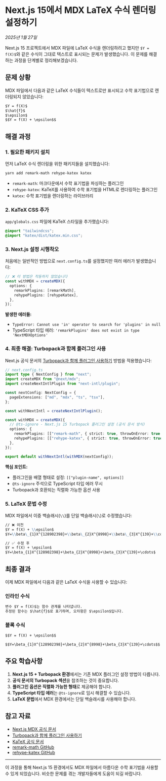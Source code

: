 # Next.js 15에서 MDX LaTeX 수식 렌더링 설정하기

_2025년 1월 27일_

Next.js 15 프로젝트에서 MDX 파일에 LaTeX 수식을 렌더링하려고 했지만 `$Y = f(X)$`와 같은 수식이 그대로 텍스트로 표시되는 문제가 발생했습니다. 이 문제를 해결하는 과정을 단계별로 정리해보겠습니다.

## 문제 상황

MDX 파일에서 다음과 같은 LaTeX 수식들이 텍스트로만 표시되고 수학 표기법으로 렌더링되지 않았습니다:

```markdown
$Y = f(X)$
$\hat{f}$
$\epsilon$
$$Y = f(X) + \epsilon$$
```

## 해결 과정

### 1. 필요한 패키지 설치

먼저 LaTeX 수식 렌더링을 위한 패키지들을 설치했습니다:

```bash
yarn add remark-math rehype-katex katex
```

- `remark-math`: 마크다운에서 수학 표기법을 파싱하는 플러그인
- `rehype-katex`: KaTeX를 사용하여 수학 표기법을 HTML로 렌더링하는 플러그인
- `katex`: 수학 표기법을 렌더링하는 라이브러리

### 2. KaTeX CSS 추가

`app/globals.css` 파일에 KaTeX 스타일을 추가했습니다:

```css
@import "tailwindcss";
@import "katex/dist/katex.min.css";
```

### 3. Next.js 설정 시행착오

처음에는 일반적인 방법으로 `next.config.ts`를 설정했지만 여러 에러가 발생했습니다:

```typescript
// ❌ 이 방법은 작동하지 않았습니다
const withMDX = createMDX({
  options: {
    remarkPlugins: [remarkMath],
    rehypePlugins: [rehypeKatex],
  },
});
```

**발생한 에러들:**

- `TypeError: Cannot use 'in' operator to search for 'plugins' in null`
- TypeScript 타입 에러: `'remarkPlugins' does not exist in type 'NextMDXOptions'`

### 4. 최종 해결: Turbopack과 함께 플러그인 사용

Next.js 공식 문서의 [Turbopack과 함께 플러그인 사용하기](https://nextjs.org/docs/app/guides/mdx#using-plugins-with-turbopack) 방법을 적용했습니다:

```typescript
// next.config.ts
import type { NextConfig } from "next";
import createMDX from "@next/mdx";
import createNextIntlPlugin from "next-intl/plugin";

const nextConfig: NextConfig = {
  pageExtensions: ["md", "mdx", "ts", "tsx"],
};

const withNextIntl = createNextIntlPlugin();

const withMDX = createMDX({
  // @ts-ignore - Next.js 15 Turbopack 플러그인 설정 (공식 문서 방식)
  options: {
    remarkPlugins: [["remark-math", { strict: true, throwOnError: true }]],
    rehypePlugins: [["rehype-katex", { strict: true, throwOnError: true }]],
  },
});

export default withNextIntl(withMDX(nextConfig));
```

**핵심 포인트:**

- 플러그인을 배열 형태로 설정: `[["plugin-name", options]]`
- `@ts-ignore` 주석으로 TypeScript 타입 에러 무시
- Turbopack과 호환되는 직렬화 가능한 옵션 사용

### 5. LaTeX 문법 수정

MDX 파일에서 이중 백슬래시(`\\`)를 단일 백슬래시(`\`)로 수정했습니다:

```markdown
// ❌ 이전
$Y = f(X) + \\epsilon$
$Y=\\beta\_{1}X^{128902398}+\\beta\_{2}X^{8998}+\\beta\_{3}X^{139}+\\cdots$

// ✅ 수정 후
$Y = f(X) + \epsilon$
$Y=\beta_{1}X^{128902398}+\beta_{2}X^{8998}+\beta_{3}X^{139}+\cdots$
```

## 최종 결과

이제 MDX 파일에서 다음과 같은 LaTeX 수식을 사용할 수 있습니다:

### 인라인 수식

```markdown
변수 $Y = f(X)$는 함수 관계를 나타냅니다.
추정된 함수는 $\hat{f}$로 표기하며, 오차항은 $\epsilon$입니다.
```

### 블록 수식

```markdown
$$Y = f(X) + \epsilon$$

$$Y=\beta_{1}X^{128902398}+\beta_{2}X^{8998}+\beta_{3}X^{139}+\cdots$$
```

## 주요 학습사항

1. **Next.js 15 + Turbopack 환경**에서는 기존 MDX 플러그인 설정 방법이 다릅니다.
2. **공식 문서의 Turbopack 섹션**을 참조하는 것이 중요합니다.
3. **플러그인 옵션은 직렬화 가능한 형태**로 제공해야 합니다.
4. **TypeScript 타입 에러**는 `@ts-ignore`로 임시 해결할 수 있습니다.
5. **LaTeX 문법**에서 MDX 환경에서는 단일 백슬래시를 사용해야 합니다.

## 참고 자료

- [Next.js MDX 공식 문서](https://nextjs.org/docs/app/guides/mdx)
- [Turbopack과 함께 플러그인 사용하기](https://nextjs.org/docs/app/guides/mdx#using-plugins-with-turbopack)
- [KaTeX 공식 문서](https://katex.org/)
- [remark-math GitHub](https://github.com/remarkjs/remark-math)
- [rehype-katex GitHub](https://github.com/remarkjs/remark-math/tree/main/packages/rehype-katex)

---

이 과정을 통해 Next.js 15 환경에서도 MDX 파일에서 아름다운 수학 표기법을 사용할 수 있게 되었습니다. 비슷한 문제를 겪는 개발자들에게 도움이 되길 바랍니다.
